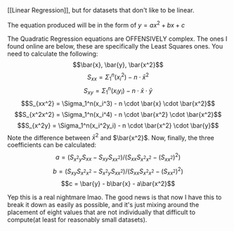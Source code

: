 
[[Linear Regression]], but for datasets that don't like to be linear.

The equation produced will be in the form of $y = ax^2 + bx + c$

The Quadratic Regression equations are OFFENSIVELY complex.
The ones I found online are below, these are specifically the Least Squares ones.
You need to calculate the following: $$\bar{x}, \bar{y}, \bar{x^2}$$
$$S_{xx} = \Sigma_1^n(x_i^2) - n \cdot \bar{x}^2$$
$$S_{xy} = \Sigma_1^n(x_iy_i) - n \cdot \bar{x} \cdot \bar{y}$$
$$S_{xx^2} = \Sigma_1^n(x_i^3) - n \cdot \bar{x} \cdot \bar{x^2}$$
$$S_{x^2x^2} = \Sigma_1^n(x_i^4) - n \cdot \bar{x^2} \cdot \bar{x^2}$$
$$S_{x^2y} = \Sigma_1^n(x_i^2y_i) - n \cdot \bar{x^2} \cdot \bar{y}$$
Note the difference between $\bar{x}^2$ and $\bar{x^2}$. Now, finally, the three coefficients can be calculated:
$$a = (S_{x^2y}S_{xx} - S_{xy}S_{xx^2})/(S_{xx}S_{x^2x^2} - (S_{xx^2})^2)$$
$$b = (S_{xy}S_{x^2x^2} - S_{x^2y}S_{xx^2})/(S_{xx}S_{x^2x^2} - (S_{xx^2})^2)$$
$$c = \bar{y} - b\bar{x} - a\bar{x^2}$$

Yep this is a real nightmare lmao. The good news is that now I have this to break it down as easily as possible, and it's just mixing around the placement of eight values that are not individually that difficult to compute(at least for reasonably small datasets).